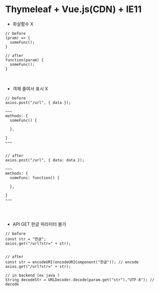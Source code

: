 # Thymeleaf + Vue.js(CDN) + IE11

- 화살함수 X

```
// before
(pram) => { 
  someFunc();
}

// after
function(param) {
  someFunc();
}
```

<br>

- 객체 줄여서 표시 X
```
// before
axios.post("/url", { data });

~~~
methods: {
  someFunc() {

  },

}
~~~


// after 
axios.post("/url", { data: data });

~~~
methods: {
  someFunc: function() {

  },
  
}
~~~


```

<br>

- API GET 한글 파라미터 불가

```
// before
const str = "한글";
axios.get("/url?str=" + str);


// after
const str = encodeURI(encodeURIComponent("한글")); // encode
axios.get("/url?str=" + str);

// in backend (ex java )
String decodeStr = URLDecoder.decode(param.get("str"),"UTF-8"); // decode

```